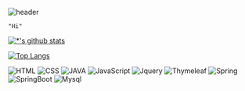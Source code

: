 ![header](https://capsule-render.vercel.app/api?type=rounded&color=gradient&height=80&section=header&fontSize=40&text=IT%20전문가&animation=scaleln)

```
"Hi"
```

<!-- <image src='images/감자.png' width=200 height=200></image> -->

[![*'s github stats](https://github-readme-stats.vercel.app/api?username=cmy0131&show_icons=true&theme=tokyonight)](https://github.com/cmy0131)

[![Top Langs](https://github-readme-stats.vercel.app/api/top-langs/?username=cmy0131&layout=compact&theme=dracula)](https://github.com/cmy0131/github-readme-stats)

![HTML](https://img.shields.io/badge/-HTML-007396?style=flat&logo=Html&logoColor=ffffff)
![CSS](https://img.shields.io/badge/-CSS-007396?style=flat&logo=Css&logoColor=ffffff)
![JAVA](https://img.shields.io/badge/-JAVA-007396?style=flat&logo=Java&logoColor=ffffff)
![JavaScript](https://img.shields.io/badge/-JavaScript-123456?style=flat-square&logo=Javascript&logoColor=blue)
![Jquery](https://img.shields.io/badge/-Jquery-123456?style=flat-square&logo=Jquery&logoColor=blue)
![Thymeleaf](https://img.shields.io/badge/-Thymeleaf-FD5750?style=flat-square&logo=Thymeleaf&logoColor=magenta)
![Spring](https://img.shields.io/badge/-Spring-6DB33F?style=for-the-badge&logo=Spring&logoColor=white)
![SpringBoot](https://img.shields.io/badge/-Springboot-3178C6?style=flat-square&logo=Springboot&logoColor=white)
![Mysql](https://img.shields.io/badge/-Mysql-1F305F?style=flat-square&logo=mysql&logoColor=white)















